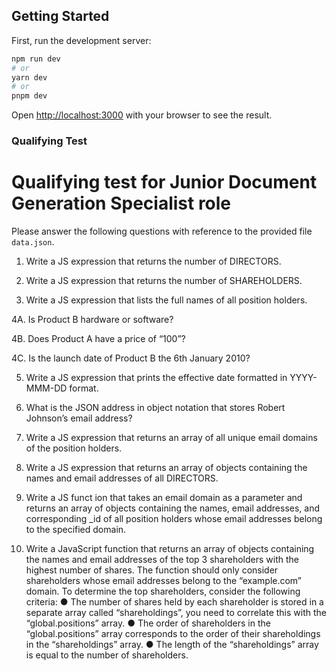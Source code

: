 ## Getting Started

First, run the development server:

```bash
npm run dev
# or
yarn dev
# or
pnpm dev
```

Open [http://localhost:3000](http://localhost:3000) with your browser to see the result.

<h3>Qualifying Test</h3>
<h1>Qualifying test for Junior Document Generation Specialist role</h1>

Please answer the following questions with reference to the provided file `data.json`.

1. Write a JS expression that returns the number of DIRECTORS.

2. Write a JS expression that returns the number of SHAREHOLDERS.

3. Write a JS expression that lists the full names of all position holders.

4A. Is Product B hardware or software?

4B. Does Product A have a price of “100”?

4C. Is the launch date of Product B the 6th January 2010?

5. Write a JS expression that prints the effective date formatted in YYYY-MMM-DD format.

6. What is the JSON address in object notation that stores Robert Johnson’s email address? 

7. Write a JS expression that returns an array of all unique email domains of the position holders.

8. Write a JS expression that returns an array of objects containing the names and email addresses of all DIRECTORS.

9. Write a JS funct	ion that takes an email domain as a parameter and returns an array of objects containing the names, email addresses, and corresponding _id of all position holders whose email addresses belong to the specified domain.

10. Write a JavaScript function that returns an array of objects containing the names and email addresses of the top 3 shareholders with the highest number of shares. The function should only consider shareholders whose email addresses belong to the “example.com” domain.
To determine the top shareholders, consider the following criteria:
●	The number of shares held by each shareholder is stored in a separate array called “shareholdings”, you need to correlate this with the “global.positions” array.
●	The order of shareholders in the “global.positions” array corresponds to the order of their shareholdings in the “shareholdings” array.
●	The length of the “shareholdings” array is equal to the number of shareholders.

